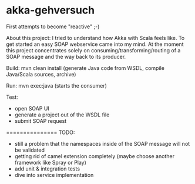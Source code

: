 akka-gehversuch
===============

First attempts to become "reactive" ;-)

About this project:
I tried to understand how Akka with Scala feels like. To get started an easy SOAP webservice came into my mind. At the
moment this project concentrates solely on consuming/transforming/routing of a SOAP message and the way back to its
producer.

Build:
mvn clean install
(generate Java code from WSDL, compile Java/Scala sources, archive)

Run:
mvn exec:java
(starts the consumer)

Test:
* open SOAP UI
* generate a project out of the WSDL file
* submit SOAP request

===============
TODO:
* still a problem that the namespaces inside of the SOAP message will not be validated
* getting rid of camel extension completely (maybe choose another framework like Spray or Play)
* add unit & integration tests
* dive into service implementation
